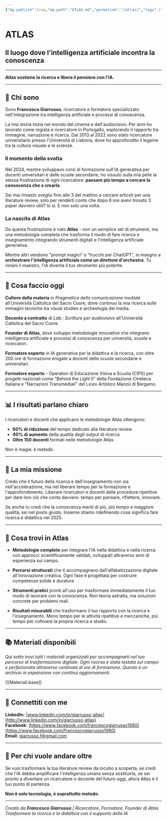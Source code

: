 ```yaml
---
{"dg-publish":true,"dg-path":"ATLAS.md","permalink":"/atlas/","tags":["gardenEntry"]}
---
```


# ATLAS

## Il luogo dove l'intelligenza artificiale incontra la conoscenza

---

**Atlas sostiene la ricerca e libera il pensiero con l'IA.**

---

## 👋 **Chi sono**

Sono **Francesco Giarrusso**, ricercatore e formatore specializzato nell'integrazione tra intelligenza artificiale e processi di conoscenza.

La mia storia inizia nel mondo del cinema e dell'audiovisivo. Per anni ho lavorato come regista e ricercatore in Portogallo, esplorando il rapporto tra immagine, narrazione e ricerca. Dal 2013 al 2022 sono stato ricercatore universitario presso l'Università di Lisbona, dove ho approfondito il legame tra la cultura visuale e le scienze.

### **Il momento della svolta**

Nel 2024, mentre sviluppavo corsi di formazione sull'IA generativa per docenti universitari e delle scuole secondarie, ho vissuto sulla mia pelle la stessa frustrazione di ogni ricercatore: **passare più tempo a cercare la conoscenza che a crearla**.

Sei mai rimasto sveglio fino alle 3 del mattino a cercare articoli per una literature review, solo per renderti conto che dopo 6 ore avevi trovato 3 paper davvero utili? Io sì. E non solo una volta.

### **La nascita di Atlas**

Da questa frustrazione è nato **Atlas** - non un semplice set di strumenti, ma una metodologia completa che trasforma il modo di fare ricerca e insegnamento integrando strumenti digitali e l'intelligenza artificiale generativa.

Mentre altri vendono "prompt magici" o "trucchi per ChatGPT", io insegno a **orchestrare l'intelligenza artificiale come un direttore d'orchestra**. Tu rimani il maestro, l'IA diventa il tuo strumento più potente.

---

## 🎯 **Cosa faccio oggi**

**Cultore della materia** in *Pragmatica della comunicazione mediale* all'Università Cattolica del Sacro Cuore, dove continuo la mia ricerca sulle immagini tecniche tra visual studies e archeologia dei media.

**Docente a contratto** di *Lab.: Scritture per audiovisivo* all'Università Cattolica del Sacro Cuore.

**Founder di Atlas**, dove sviluppo metodologie innovative che integrano intelligenza artificiale e processi di conoscenza per università, scuole e ricercatori.

**Formatore esperto** in IA generativa per la didattica e la ricerca, con oltre 200 ore di formazione erogate a docenti delle scuole secondarie e universitari.

**Formatore esperto** - Operatori di Educazione Visiva a Scuola (CIPS) per progetti nazionali come "Behind the Light II" della Fondazione Cineteca Italiana e "Narrazioni Transmediali" del Liceo Artistico Manzù di Bergamo.

---

## 📊 **I risultati parlano chiaro**

I ricercatori e docenti che applicano le metodologie Atlas ottengono:

- **60% di riduzione** del tempo dedicato alla literature review
- **40% di aumento** della qualità degli output di ricerca
- **Oltre 150 docenti** formati nelle metodologie Atlas

Non è magia: è metodo.

---

## 🚀 **La mia missione**

Credo che il futuro della ricerca e dell'insegnamento non sia nell'accelerazione, ma nel liberare tempo per la formazione e l'approfondimento. Liberare ricercatori e docenti dalle procedure ripetitive per dare loro ciò che conta davvero: tempo per pensare, riflettere, innovare.

Se anche tu credi che la conoscenza meriti di più, più tempo e maggiore qualità, sei nel posto giusto. Insieme stiamo ridefinendo cosa significa fare ricerca e didattica nel 2025.

---

## 🎯 **Cosa trovi in Atlas**

- **Metodologie complete** per integrare l'IA nella didattica e nella ricerca con approcci scientificamente validati, sviluppati attraverso anni di esperienza sul campo.

- **Percorsi strutturati** che ti accompagnano dall'alfabetizzazione digitale all'innovazione creativa. Ogni fase è progettata per costruire competenze solide e durature.

- **Strumenti pratici** pronti all'uso per trasformare immediatamente il tuo modo di lavorare con la conoscenza. Non teoria astratta, ma soluzioni concrete per problemi reali.

- **Risultati misurabili** che trasformano il tuo rapporto con la ricerca e l'insegnamento. Meno tempo per le attività ripetitive e meccaniche, più tempo per coltivare la propria ricerca e studio.

---

## 📚 **Materiali disponibili**

*Qui sotto trovi tutti i materiali organizzati per accompagnarti nel tuo percorso di trasformazione digitale. Ogni risorsa è stata testata sul campo e perfezionata attraverso centinaia di ore di formazione. Questo è un archivio in espansione con continui aggiornamenti.*

![[Materiali.base]]

---

## 💬 **Connettiti con me**

**LinkedIn:** [www.linkedin.com/in/giarrusso-atlas](http://www.linkedin.com/in/giarrusso-atlas)  
**Facebook:** [https://www.facebook.com/francescogiarrusso1980](https://www.facebook.com/francescogiarrusso1980)  
**Email:** giarrusso.f@gmail.com

---

## 🎯 **Per chi vuole andare oltre**

Se vuoi trasformare la tua literature review da incubo a scoperta, se credi che l'IA debba amplificare l'intelligenza umana senza sostituirla, se sei pronto a diventare un ricercatore o docente del futuro oggi, allora Atlas è il tuo punto di partenza.

**Non è solo tecnologia, è soprattutto metodo.**

---

*Creato da **Francesco Giarrusso** | Ricercatore, Formatore, Founder di Atlas*  
*Trasformare la ricerca e la didattica con il supporto della IA*
